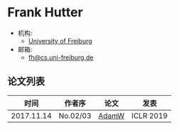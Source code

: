 # Frank Hutter

- 机构:
  - [University of Freiburg](../Institutions/DEU-University_of_Freiburg_德国弗赖堡大学.md)
- 邮箱:
  - <fh@cs.uni-freiburg.de>

## 论文列表

| 时间 | 作者序 | 论文 | 发表 |
|:-:|:-:|---|---|
| 2017.11.14 | No.02/03 | [AdamW](../Modules/Optimization/2017.11.14_AdamW.md) | ICLR 2019 |